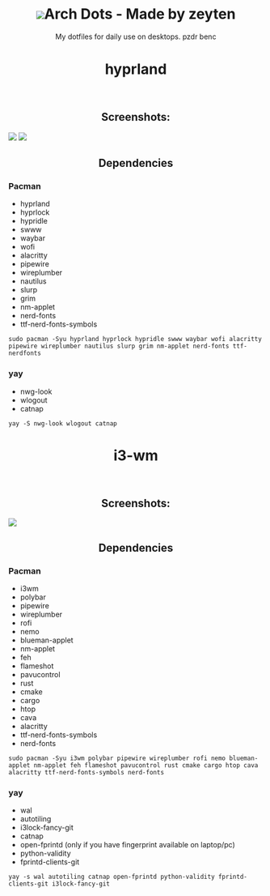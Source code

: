<h1 align="center"><img src="https://github.com/user-attachments/assets/65766207-72ff-4373-9d14-0403dec7e37c">Arch Dots - Made by zeyten</h1>
<p align="center">My dotfiles for daily use on desktops. pzdr benc</p>

<h1 align="center">hyprland</h1> <br>
<h2 align="center">Screenshots:</h2>
<img src ="https://github.com/user-attachments/assets/a7c852f2-9d75-4d6c-ae2a-0d55a43b6e9b"></img>
<img src ="https://github.com/user-attachments/assets/dd233827-9bcf-455b-b913-389f0bad8542"</img>

<h2 align="center">Dependencies</h2>
    <h3>Pacman</h3>
    <ul>
        <li>hyprland</li>
        <li>hyprlock</li>
        <li>hypridle</li>
        <li>swww</li>
        <li>waybar</li>
        <li>wofi</li>
        <li>alacritty</li>
        <li>pipewire</li>
        <li>wireplumber</li>
        <li>nautilus</li>
        <li>slurp</li>
        <li>grim</li>
        <li>nm-applet</li>
        <li>nerd-fonts</li>
        <li>ttf-nerd-fonts-symbols</li>
    </ul>

```
sudo pacman -Syu hyprland hyprlock hypridle swww waybar wofi alacritty pipewire wireplumber nautilus slurp grim nm-applet nerd-fonts ttf-nerdfonts
```

 <h3>yay</h3>
    <ul>
        <li>nwg-look</li>
        <li>wlogout</li>
        <li>catnap</li>
    </ul>
    
```
yay -S nwg-look wlogout catnap
```

<h1 align="center">i3-wm</h1> <br>
<h2 align="center">Screenshots:</h2>
<img src="https://github.com/user-attachments/assets/987df2de-6f1b-46bd-92c3-1ff018e7f53e"></img>
<h2 align="center">Dependencies</h2>

<h3>Pacman</h3>
    <ul>
        <li>i3wm</li>
        <li>polybar</li>
        <li>pipewire</li>
        <li>wireplumber</li>
        <li>rofi</li>
        <li>nemo</li>
        <li>blueman-applet</li>
        <li>nm-applet</li>
        <li>feh</li>
        <li>flameshot</li>
        <li>pavucontrol</li>
        <li>rust</li>
        <li>cmake</li>
        <li>cargo</li>
        <li>htop</li>
        <li>cava</li>
        <li>alacritty</li>
        <li>ttf-nerd-fonts-symbols</li>
        <li>nerd-fonts</li>
    </ul>

```
sudo pacman -Syu i3wm polybar pipewire wireplumber rofi nemo blueman-applet nm-applet feh flameshot pavucontrol rust cmake cargo htop cava alacritty ttf-nerd-fonts-symbols nerd-fonts
```
 <h3>yay</h3>
    <ul>
        <li>wal</li>
        <li>autotiling</li>
        <li>i3lock-fancy-git</li>
        <li>catnap</li>
        <li>open-fprintd (only if you have fingerprint available on laptop/pc)</li>
        <li>python-validity</li>
        <li>fprintd-clients-git</li>
    </ul>

```
yay -s wal autotiling catnap open-fprintd python-validity fprintd-clients-git i3lock-fancy-git
```
